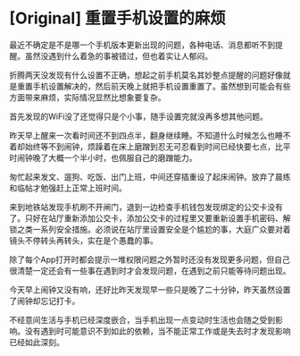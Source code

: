 # [Original] 重置手机设置的麻烦


最近不确定是不是哪一个手机版本更新出现的问题，各种电话、消息都听不到提醒。虽然没遇到什么着急的事被错过，但也着实让人郁闷。

折腾两天没发现有什么设置不正确，想起之前手机莫名其妙整点提醒的问题好像就是重置手机设置解决的，然后前天晚上就把手机设置重置了。虽然想到可能会有些方面带来麻烦，实际情况显然比想象要复杂。

首先发现的WiFi没了还觉得只是个小事，随手设置完就没再多想其他问题。

昨天早上醒来一次看时间还不到四点半，翻身继续睡。不知道什么时候怎么也睡不着却始终等不到闹钟，烦躁着在床上磨蹭到忍无可忍看到时间已经快要七点，比平时闹钟晚了大概一个半小时，也佩服自己的磨蹭能力。

匆忙起来发文、遛狗、吃饭、出门上班，中间还穿插重设了起床闹钟。放弃了晨练和临帖才勉强赶上正常上班时间。

来到地铁站发现手机刷不开闸门，退到一边检查手机钱包发现绑定的公交卡没有了。只好在站厅重新添加公交卡，添加公交卡的过程里又要重新设置手机密码、解锁之类一系列安全措施。必须说在站厅里设置安全是个尴尬的事，大庭广众要对着镜头不停转头再转头，实在是个愚蠢的事。

除了每个App打开时都会提示一堆权限问题之外暂时还没有发现更多问题，但自己很清楚一定还会有一些事在遇到时才会发现问题，在遇到之前只能等待问题出现。

今天早上闹钟又没有响，还好比昨天发现早一些只是晚了二十分钟，昨天虽然设置了闹钟却忘记打卡。

不经意间生活与手机已经深度嵌合，当手机出现一点变动时生活也会随之受到影响。没有遇到时可能意识不到如此的依赖，当不能正常工作或是失去时才发现影响已经如此深刻。
